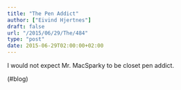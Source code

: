 ```yaml
---
title: "The Pen Addict"
author: ["Eivind Hjertnes"]
draft: false
url: "/2015/06/29/The/484"
type: "post"
date: 2015-06-29T02:00:00+02:00
---
```


I would not expect Mr. MacSparky to be closet pen addict.

(#blog)
